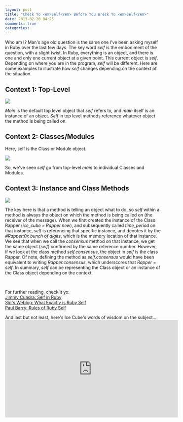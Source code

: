 ```yaml
---
layout: post
title: "Check Yo <em>Self</em> Before You Wreck Yo <em>Self</em>"
date: 2013-02-20 04:25
comments: true
categories: 
---
```


<p>Who am I?  Man's age old question is the same one I've been asking myself in Ruby over the last few days.  The key word <em>self</em> is the embodiment of the question, with a slight twist.  In Ruby, everything is an object, and there is one and only one current object at a given point.  This current object is <em>self</em>.  Depending on where you are in the program, <em>self</em> will be different.  Here are some examples to illustrate how <em>self</em> changes depending on the context of the situation.</p>

<h2>Context 1: Top-Level</h2>
<img src="http://rseshan.github.com/images/top_level_self.png">
<p><em>Main</em> is the default top level object that <em>self</em> refers to, and <em>main</em> itself is an instance of an object.  <em>Self</em> in top level methods reference whatever object the method is being called on.

<h2>Context 2: Classes/Modules</h2>
<p>Here, self is the Class or Module object.</p>
<img src="http://rseshan.github.com/images/class_module_self.png">
<p>So, we've seen <em>self</em> go from top-level <em>main</em> to individual Classes and Modules.</p>

<h2> Context 3: Instance and Class Methods</h3>
<img src="http://rseshan.github.com/images/methods_self.png">
<p>The key here is that a method is telling an object what to do, so <em>self</em> within a method is always the object on which the method is being called on (the receiver of the message).  When we first created the instance of the Class Rapper (<em>ice_cube = Rapper.new</em>), and subsequently called <em>time_period</em> on that instance, <em>self</em> is referencing that specific instance, and denotes it by the <em>#Rapper:0x bunch of digits</em>, which is the memory location of that instance.  We see that when we call the <em>consensus</em> method on that instance, we get the same object (<em>self</em>) confirmed by the same reference number.  However, if we look at the class method <em>self.consensus</em>, the object in <em>self</em> is the class Rapper.  Of note, defining the method as <em>self.consensus</em> would have been equivalent to writing <em>Rapper.consensus</em>, which underscores that <em>Rapper = self</em>.  In summary, <em>self</em> can be representing the Class object or an instance of the Class object depending on the context.</p><br>

<p>For further reading, check it yo:<br>
<a href = http://www.jimmycuadra.com/posts/self-in-ruby>Jimmy Cuadra: Self in Ruby</a><br>
<a href = http://sidtalk.wordpress.com/2008/10/06/what-exactly-is-ruby-self/>Sid's Weblog: What Exactly is Ruby Self</a><br>
<a href = http://paulbarry.com/articles/2008/04/17/the-rules-of-ruby-self>Paul Barry: Rules of Ruby Self</a><br>
</p>

<p>And last but not least, here's Ice Cube's words of wisdom on the subject...
<iframe width="560" height="315" src="http://www.youtube.com/embed/CLyS9gz307Y?rel=0" frameborder="0" allowfullscreen></iframe></p>